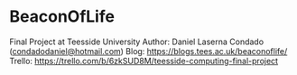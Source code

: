 # BeaconOfLife
Final Project at Teesside University
Author: Daniel Laserna Condado (condadodaniel@hotmail.com)
Blog: https://blogs.tees.ac.uk/beaconoflife/
Trello: https://trello.com/b/6zkSUD8M/teesside-computing-final-project
